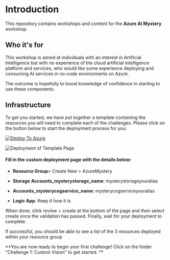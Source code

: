 # **Introduction**

This repository contains workshops and content for the **Azure AI Mystery** workshop.

## Who it's for

This workshop is aimed at individuals with an interest in Artificial Intelligence but with no experience of the cloud artificial intelligence platform and services, who would like some experience deploying and consuming AI services in no-code environments on Azure. 

The outcome is hopefully to boost knowledge of confidence in starting to use these components.

## Infrastructure

To get you started, we have put together a template containing the resources you will need to complete each of the challenges. Please click on the button below to start the deployment process for you:


[![Deploy To Azure](https://aka.ms/deploytoazurebutton)](https://portal.azure.com/#create/Microsoft.Template/uri/https%3A%2F%2Fraw.githubusercontent.com%2Falllee%2FAzureMurderMystery%2Fmain%2Ftemplate.json)

![Deployment of Template Page](https://user-images.githubusercontent.com/77331292/121039271-db24fe80-c7a8-11eb-9599-814c9c079c22.png)


#### Fill in the custom deployment page with the details below:
-   **Resource Group**> Create New > AzureMystery
   
-   **Storage Accounts_mysterystorage_name**: mysterystorageyouralias
  
-   **Accounts_mysterycogservice_name**: mysterycogserviceyouralias
  
-   **Logic App**: Keep it how it is
  
When done, click review + create at the bottom of the page and then select create once the validation has passed. Finally, wait for your deployment to complete.

If successful, you should be able to see a list of the 3 resources deployed within your resource group
 
**You are now ready to begin your first challenge! Click on the folder "Challenge 1: Custom Vision" to get started. **
